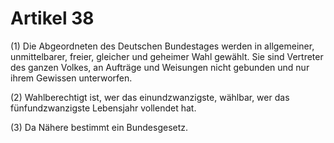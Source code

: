 # Artikel 38 

(1) Die Abgeordneten des Deutschen Bundestages werden in allgemeiner, 
unmittelbarer, freier, gleicher und geheimer Wahl gewählt. Sie sind 
Vertreter des ganzen Volkes, an Aufträge und Weisungen nicht gebunden 
und nur ihrem Gewissen unterworfen. 

(2) Wahlberechtigt ist, wer das einundzwanzigste, wählbar, wer das 
fünfundzwanzigste Lebensjahr vollendet hat. 

(3) Da Nähere bestimmt ein Bundesgesetz. 
